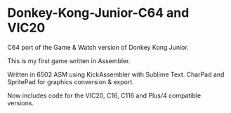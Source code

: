 # Donkey-Kong-Junior-C64 and VIC20
C64 port of the Game &amp; Watch version of Donkey Kong Junior.

This is my first game written in Assembler.

Written in 6502 ASM using KickAssembler with Sublime Text. 
CharPad and SpritePad for graphics conversion & export.

Now includes code for the VIC20, C16, C116 and Plus/4 compatible versions.


